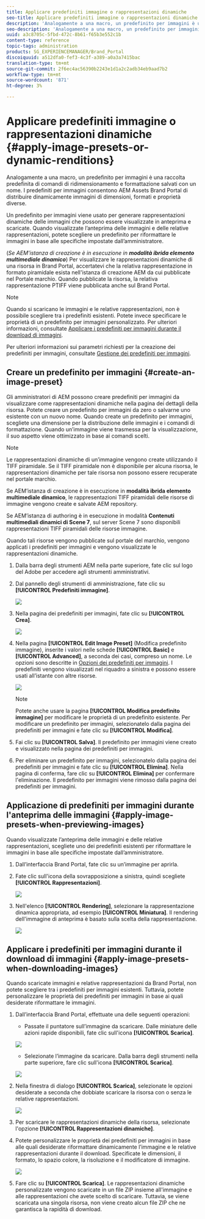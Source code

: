 ```yaml
---
title: Applicare predefiniti immagine o rappresentazioni dinamiche
seo-title: Applicare predefiniti immagine o rappresentazioni dinamiche
description: 'Analogamente a una macro, un predefinito per immagini è una raccolta predefinita di comandi di ridimensionamento e formattazione salvati con un nome. I predefiniti per immagini consentono  AEM Assets Brand Portal di distribuire dinamicamente immagini di dimensioni, formati e proprietà diverse. '
seo-description: 'Analogamente a una macro, un predefinito per immagini è una raccolta predefinita di comandi di ridimensionamento e formattazione salvati con un nome. I predefiniti per immagini consentono  AEM Assets Brand Portal di distribuire dinamicamente immagini di dimensioni, formati e proprietà diverse. '
uuid: a3c8705c-5fbd-472c-8b61-f65b3e552c1b
content-type: reference
topic-tags: administration
products: SG_EXPERIENCEMANAGER/Brand_Portal
discoiquuid: a512dfa0-fef3-4c3f-a389-a0a3a7415bac
translation-type: tm+mt
source-git-commit: 2f6ec4ac56390b2243e1d1a2c2adb34eb9aad7b2
workflow-type: tm+mt
source-wordcount: '871'
ht-degree: 3%

---
```



# Applicare predefiniti immagine o rappresentazioni dinamiche {#apply-image-presets-or-dynamic-renditions}

Analogamente a una macro, un predefinito per immagini è una raccolta predefinita di comandi di ridimensionamento e formattazione salvati con un nome. I predefiniti per immagini consentono  AEM Assets Brand Portal di distribuire dinamicamente immagini di dimensioni, formati e proprietà diverse.

Un predefinito per immagini viene usato per generare rappresentazioni dinamiche delle immagini che possono essere visualizzate in anteprima e scaricate. Quando visualizzate l’anteprima delle immagini e delle relative rappresentazioni, potete scegliere un predefinito per riformattare le immagini in base alle specifiche impostate dall’amministratore.

(*Se AEM&#39;istanza di creazione è in esecuzione in **modalità ibrida elemento multimediale dinamico***) Per visualizzare le rappresentazioni dinamiche di una risorsa in Brand Portal, accertatevi che la relativa rappresentazione in formato piramidale esista nell&#39;istanza di creazione AEM da cui pubblicate nel Portale marchio. Quando pubblicate la risorsa, la relativa rappresentazione PTIFF viene pubblicata anche sul Brand Portal.

>[!NOTE]
>
>Quando si scaricano le immagini e le relative rappresentazioni, non è possibile scegliere tra i predefiniti esistenti. Potete invece specificare le proprietà di un predefinito per immagini personalizzato. Per ulteriori informazioni, consultate [Applicare i predefiniti per immagini durante il download di immagini](../using/brand-portal-image-presets.md#main-pars-text-1403412644).


Per ulteriori informazioni sui parametri richiesti per la creazione dei predefiniti per immagini, consultate [Gestione dei predefiniti per immagini](https://docs.adobe.com/docs/en/AEM/6-0/administer/integration/dynamic-media/image-presets.html).

## Creare un predefinito per immagini {#create-an-image-preset}

Gli amministratori di AEM possono creare predefiniti per immagini da visualizzare come rappresentazioni dinamiche nella pagina dei dettagli della risorsa. Potete creare un predefinito per immagini da zero o salvarne uno esistente con un nuovo nome. Quando create un predefinito per immagini, scegliete una dimensione per la distribuzione delle immagini e i comandi di formattazione. Quando un’immagine viene trasmessa per la visualizzazione, il suo aspetto viene ottimizzato in base ai comandi scelti.

>[!NOTE]
>
>Le rappresentazioni dinamiche di un’immagine vengono create utilizzando il TIFF piramidale. Se il TIFF piramidale non è disponibile per alcuna risorsa, le rappresentazioni dinamiche per tale risorsa non possono essere recuperate nel portale marchio.
>
>Se AEM’istanza di creazione è in esecuzione in **modalità ibrida elemento multimediale dinamico**, le rappresentazioni TIFF piramidali delle risorse di immagine vengono create e salvate AEM repository.
>
>Se AEM’istanza di authoring è in esecuzione in modalità **Contenuti multimediali dinamici di Scene 7**, sul server Scene 7 sono disponibili rappresentazioni TIFF piramidali delle risorse immagine.
>
>Quando tali risorse vengono pubblicate sul portale del marchio, vengono applicati i predefiniti per immagini e vengono visualizzate le rappresentazioni dinamiche.


1. Dalla barra degli strumenti AEM nella parte superiore, fate clic sul logo del Adobe  per accedere agli strumenti amministrativi.

1. Dal pannello degli strumenti di amministrazione, fate clic su **[!UICONTROL Predefiniti immagine]**.

   ![](assets/admin-tools-panel-4.png)

1. Nella pagina dei predefiniti per immagini, fate clic su **[!UICONTROL Crea]**.

   ![](assets/image_preset_homepage.png)

1. Nella pagina **[!UICONTROL Edit Image Preset]** (Modifica predefinito immagine), inserite i valori nelle schede **[!UICONTROL Basic]** e **[!UICONTROL Advanced]**, a seconda dei casi, compreso un nome. Le opzioni sono descritte in [Opzioni dei predefiniti per immagini](https://docs.adobe.com/docs/en/AEM/6-0/administer/integration/dynamic-media/image-presets.html#Image%20preset%20options). I predefiniti vengono visualizzati nel riquadro a sinistra e possono essere usati all’istante con altre risorse.

   ![](assets/image_preset_create.png)

   >[!NOTE]
   >
   >Potete anche usare la pagina **[!UICONTROL Modifica predefinito immagine]** per modificare le proprietà di un predefinito esistente. Per modificare un predefinito per immagini, selezionatelo dalla pagina dei predefiniti per immagini e fate clic su **[!UICONTROL Modifica]**.

1. Fai clic su **[!UICONTROL Salva]**. Il predefinito per immagini viene creato e visualizzato nella pagina dei predefiniti per immagini.
1. Per eliminare un predefinito per immagini, selezionatelo dalla pagina dei predefiniti per immagini e fate clic su **[!UICONTROL Elimina]**. Nella pagina di conferma, fare clic su **[!UICONTROL Elimina]** per confermare l&#39;eliminazione. Il predefinito per immagini viene rimosso dalla pagina dei predefiniti per immagini.

## Applicazione di predefiniti per immagini durante l&#39;anteprima delle immagini {#apply-image-presets-when-previewing-images}

Quando visualizzate l’anteprima delle immagini e delle relative rappresentazioni, scegliete uno dei predefiniti esistenti per riformattare le immagini in base alle specifiche impostate dall’amministratore.

1. Dall’interfaccia Brand Portal, fate clic su un’immagine per aprirla.
1. Fate clic sull&#39;icona della sovrapposizione a sinistra, quindi scegliete **[!UICONTROL Rappresentazioni]**.

   ![](assets/image-preset-previewrenditions.png)

1. Nell&#39;elenco **[!UICONTROL Rendering]**, selezionare la rappresentazione dinamica appropriata, ad esempio **[!UICONTROL Miniatura]**. Il rendering dell&#39;immagine di anteprima è basato sulla scelta della rappresentazione.

   ![](assets/image-preset-previewrenditionthumbnail.png)

## Applicare i predefiniti per immagini durante il download di immagini {#apply-image-presets-when-downloading-images}

Quando scaricate immagini e relative rappresentazioni da Brand Portal, non potete scegliere tra i predefiniti per immagini esistenti. Tuttavia, potete personalizzare le proprietà dei predefiniti per immagini in base ai quali desiderate riformattare le immagini.

1. Dall’interfaccia Brand Portal, effettuate una delle seguenti operazioni:

   * Passate il puntatore sull’immagine da scaricare. Dalle miniature delle azioni rapide disponibili, fate clic sull&#39;icona **[!UICONTROL Scarica]**.

   ![](assets/downloadsingleasset.png)

   * Selezionate l’immagine da scaricare. Dalla barra degli strumenti nella parte superiore, fare clic sull&#39;icona **[!UICONTROL Scarica]**.

   ![](assets/downloadassets.png)

1. Nella finestra di dialogo **[!UICONTROL Scarica]**, selezionate le opzioni desiderate a seconda che dobbiate scaricare la risorsa con o senza le relative rappresentazioni.

   ![](assets/donload-assets-dialog.png)

1. Per scaricare le rappresentazioni dinamiche della risorsa, selezionate l&#39;opzione **[!UICONTROL Rappresentazioni dinamiche]**.
1. Potete personalizzare le proprietà dei predefiniti per immagini in base alle quali desiderate riformattare dinamicamente l’immagine e le relative rappresentazioni durante il download. Specificate le dimensioni, il formato, lo spazio colore, la risoluzione e il modificatore di immagine.

   ![](assets/dynamicrenditions.png)

1. Fare clic su **[!UICONTROL Scarica]**. Le rappresentazioni dinamiche personalizzate vengono scaricate in un file ZIP insieme all&#39;immagine e alle rappresentazioni che avete scelto di scaricare. Tuttavia, se viene scaricata una singola risorsa, non viene creato alcun file ZIP che ne garantisca la rapidità di download.
